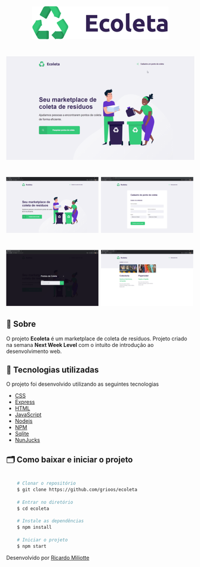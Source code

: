 <h1 align="center">
    <img src="public/assets/logo.svg">
</h1>

<h1 align="center">
    <img src="public/github/ecoleta.gif" height="50%">
</h1>

<h1>
    <img src="public/github/indexpg.PNG"  width="49%" height"100%">
    <img src="public/github/create-pointpg.PNG"  width="49%" height"100%">
</h1>

<h1>
    <img src="public/github/modalpg.PNG" width="49%" height"100%">
    <img src="public/github/pontospg.PNG" width="49%" height"100%">
</h1>

## 🔖 Sobre

O projeto **Ecoleta** é um marketplace de coleta de resíduos. Projeto criado na semana **Next Week Level** com o intuito de introdução ao desenvolvimento web.


## 🚀 Tecnologias utilizadas

O projeto foi desenvolvido utilizando as seguintes tecnologias

- [CSS](https://developer.mozilla.org/pt-BR/docs/Web/CSS)
- [Express](https://expressjs.com/pt-br/)
- [HTML](https://developer.mozilla.org/pt-BR/docs/Web/HTML)
- [JavaScript](https://www.javascript.com/)
- [Nodejs](https://nodejs.org/en/)
- [NPM](https://www.npmjs.com/)
- [Sqlite](https://www.sqlite.org/index.html)
- [NunJucks](https://mozilla.github.io/nunjucks/)

## 🗂 Como baixar e iniciar o projeto

```bash

    # Clonar o repositório
    $ git clone https://github.com/grioos/ecoleta

    # Entrar no diretório
    $ cd ecoleta

    # Instale as dependências
    $ npm install
    
    # Iniciar o projeto
    $ npm start
```

Desenvolvido por [Ricardo Miliotte](https://www.linkedin.com/in/ricardo-miliotte-cruz-a430a0166/)
